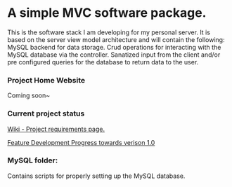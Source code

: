 # A simple MVC software package.
This is the software stack I am developing for my personal server. 
It is based on the server view model architecture and will contain the following:
MySQL backend for data storage. 
Crud operations for interacting with the MySQL database via the controller. 
Sanatized input from the client and/or pre configured queries for the database to return data to the user. 


### Project Home Website
Coming soon~

### Current project status
[Wiki - Project requirements page.](https://github.com/Kaya66/DragonData-host-software/wiki)

[Feature Development Progress towards verison 1.0](https://github.com/users/Kaya66/projects/2/views/1)


### MySQL folder:
Contains scripts for properly setting up the MySQL database.
